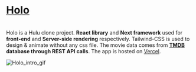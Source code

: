 **<h1>[Holo](https://holo.vercel.app/)</h1>**<br/>
Holo is a Hulu clone project. **React library** and **Next framework** used for **front-end** and **Server-side rendering** respectively. Tailwind-CSS is used to design & animate without any css file. The movie data comes from **[TMDB](https://www.themoviedb.org/) database through REST API calls**. The app is hosted on [Vercel](https://vercel.com/).

![Holo_intro_gif](https://user-images.githubusercontent.com/27888823/129086140-dbd51cdf-61cd-4e6b-a958-aacd57f006fd.gif)


